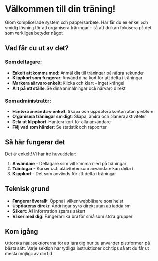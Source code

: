 # Välkommen till din träning!

Glöm komplicerade system och pappersarbete. Här får du en enkel och smidig lösning för att organisera träningar – så att du kan fokusera på det som verkligen betyder något.

## Vad får du ut av det?

### Som deltagare:
- **Enkelt att komma med**: Anmäl dig till träningar på några sekunder
- **Klippkort som fungerar**: Använd dina kort för att delta i träningar
- **Markera närvaro enkelt**: Klicka och klart – inget krångel
- **Allt på ett ställe**: Se dina anmälningar och närvaro direkt

### Som administratör:
- **Hantera användare enkelt**: Skapa och uppdatera konton utan problem
- **Organisera träningar smidigt**: Skapa, ändra och planera aktiviteter
- **Dela ut klippkort**: Hantera kort för alla användare
- **Följ vad som händer**: Se statistik och rapporter

## Så här fungerar det

Det är enkelt! Vi har tre huvuddelar:

1. **Användare** - Deltagare som vill komma med på träningar
2. **Träningar** - Kurser och aktiviteter som användare kan delta i
3. **Klippkort** - Det som används för att delta i träningar

## Teknisk grund

- **Fungerar överallt**: Öppna i vilken webbläsare som helst
- **Uppdateras direkt**: Ändringar syns direkt utan att ladda om
- **Säkert**: All information sparas säkert
- **Växer med dig**: Fungerar lika bra för små som stora grupper

## Kom igång

Utforska hjälpsektionerna för att lära dig hur du använder plattformen på bästa sätt. Varje sektion har tydliga instruktioner och tips så att du får ut mesta möjliga av din tid.
